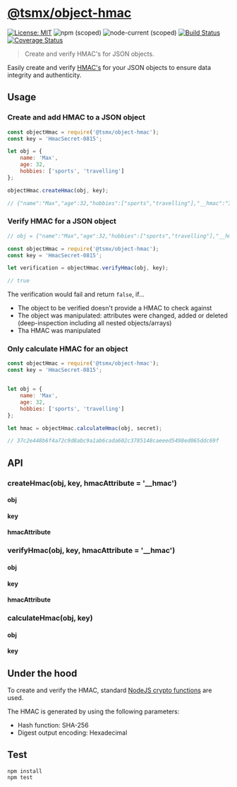 # [**@tsmx/object-hmac**](https://github.com/tsmx/object-hmac)

[![License: MIT](https://img.shields.io/badge/License-MIT-blue.svg)](https://opensource.org/licenses/MIT)
![npm (scoped)](https://img.shields.io/npm/v/@tsmx/object-hmac)
![node-current (scoped)](https://img.shields.io/node/v/@tsmx/object-hmac)
[![Build Status](https://img.shields.io/github/workflow/status/tsmx/object-hmac/git-ci-build)](https://img.shields.io/github/workflow/status/tsmx/object-hmac/git-ci-build)
[![Coverage Status](https://coveralls.io/repos/github/tsmx/object-hmac/badge.svg?branch=master)](https://coveralls.io/github/tsmx/object-hmac?branch=master)

> Create and verify HMAC's for JSON objects.

Easily create and verify [HMAC's](https://en.wikipedia.org/wiki/HMAC) for your JSON objects to ensure data integrity and authenticity.

## Usage

### Create and add HMAC to a JSON object

```js
const objectHmac = require('@tsmx/object-hmac');
const key = 'HmacSecret-0815';

let obj = {
    name: 'Max',
    age: 32,
    hobbies: ['sports', 'travelling']
};

objectHmac.createHmac(obj, key);

// {"name":"Max","age":32,"hobbies":["sports","travelling"],"__hmac":"37c2e448b6f4a72c9d8abc9a1ab6cada602c3785148caeeed5498ed065ddc69f"}
```

### Verify HMAC for a JSON object

```js
// obj = {"name":"Max","age":32,"hobbies":["sports","travelling"],"__hmac":"37c2e448b6f4a72c9d8abc9a1ab6cada602c3785148caeeed5498ed065ddc69f"}

const objectHmac = require('@tsmx/object-hmac');
const key = 'HmacSecret-0815';

let verification = objectHmac.verifyHmac(obj, key);

// true
```

The verification would fail and return `false`, if...
- The object to be verified doesn't provide a HMAC to check against
- The object was manipulated: attributes were changed, added or deleted (deep-inspection including all nested objects/arrays)
- Tha HMAC was manipulated

### Only calculate HMAC for an object

```js
const objectHmac = require('@tsmx/object-hmac');
const key = 'HmacSecret-0815';


let obj = {
    name: 'Max',
    age: 32,
    hobbies: ['sports', 'travelling']
};

let hmac = objectHmac.calculateHmac(obj, secret);

// 37c2e448b6f4a72c9d8abc9a1ab6cada602c3785148caeeed5498ed065ddc69f
```

## API

### createHmac(obj, key, hmacAttribute = '__hmac')

#### obj

#### key

#### hmacAttribute

### verifyHmac(obj, key, hmacAttribute = '__hmac')

#### obj

#### key

#### hmacAttribute

### calculateHmac(obj, key)

#### obj

#### key

## Under the hood

To create and verify the HMAC, standard [NodeJS crypto functions](https://nodejs.org/docs/latest-v12.x/api/crypto.html#crypto_class_hmac) are used.

The HMAC is generated by using the following parameters:
- Hash function: SHA-256
- Digest output encoding: Hexadecimal


## Test

```
npm install
npm test
```